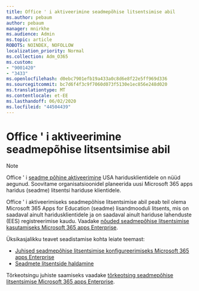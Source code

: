 ```yaml
---
title: Office ' i aktiveerimine seadmepõhise litsentsimise abil
ms.author: pebaum
author: pebaum
manager: mnirkhe
ms.audience: Admin
ms.topic: article
ROBOTS: NOINDEX, NOFOLLOW
localization_priority: Normal
ms.collection: Adm_O365
ms.custom:
- "9001420"
- "3433"
ms.openlocfilehash: d0ebc7901efb19a433a0c8d6e8f22e5ff969d336
ms.sourcegitcommit: bc7d6f4f3c9f7060d073f5130e1ec856e248d020
ms.translationtype: MT
ms.contentlocale: et-EE
ms.lasthandoff: 06/02/2020
ms.locfileid: "44504439"
---
```

# <a name="activating-office-using-device-based-licensing"></a>Office ' i aktiveerimine seadmepõhise litsentsimise abil

> [!NOTE]
> Office ' i [seadme põhine aktiveerimine](https://aka.ms/officedba) USA haridusklientidele on nüüd aegunud. Soovitame organisatsioonidel planeerida uusi Microsoft 365 apps haridus (seadme) litsentsi hariduse klientidele.

Office ' i aktiveerimiseks seadmepõhise litsentsimise abil peab teil olema Microsoft 365 Apps for Education (seadme) lisandmooduli litsents, mis on saadaval ainult haridusklientidele ja on saadaval ainult hariduse lahenduste (EES) registreerimise kaudu. Vaadake [nõuded seadmepõhise litsentsimise kasutamiseks Microsoft 365 apps Enterprise](https://docs.microsoft.com/deployoffice/device-based-licensing#requirements-for-using-device-based-licensing-for-microsoft-365-apps-for-enterprise).


Üksikasjalikku teavet seadistamise kohta leiate teemast:

- [Juhised seadmepõhise litsentsimise konfigureerimiseks Microsoft 365 apps Enterprise](https://docs.microsoft.com/deployoffice/device-based-licensing#steps-to-configure-device-based-licensing-for-microsoft-365-apps-for-enterprise)
- [Seadmete litsentside haldamine](https://docs.microsoft.com/microsoft-365/admin/misc/manage-licenses-for-devices)

Tõrkeotsingu juhiste saamiseks vaadake [tõrkeotsing seadmepõhise litsentsimise Microsoft 365 apps Enterprise](https://docs.microsoft.com/deployoffice/device-based-licensing#troubleshoot-device-based-licensing-for-microsoft-365-apps-for-enterprise).
